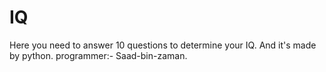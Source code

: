 # IQ
Here you need to answer 10 questions to determine your IQ. And it's made by python. programmer:- Saad-bin-zaman.

